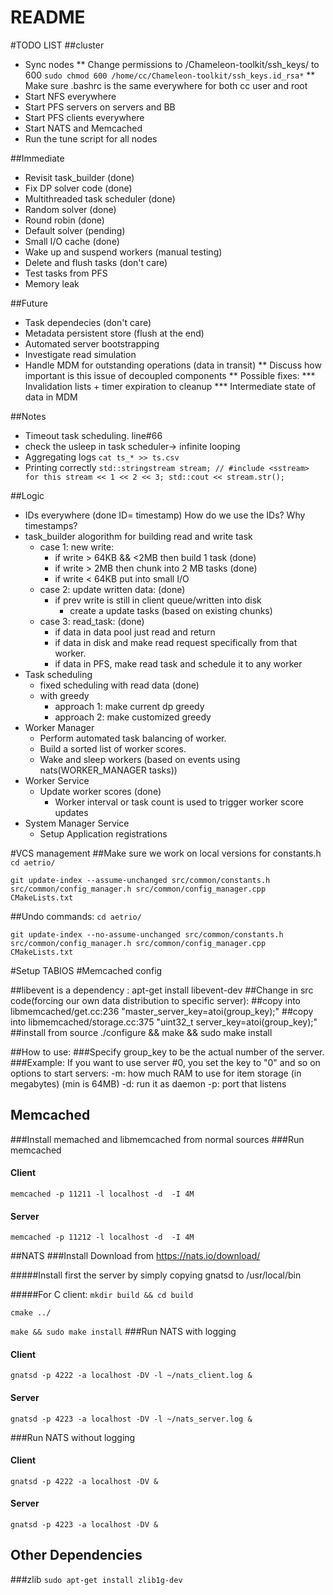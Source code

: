 # README #
#TODO LIST
##cluster
* Sync nodes
** Change permissions to /Chameleon-toolkit/ssh_keys/ to 600
`sudo chmod 600 /home/cc/Chameleon-toolkit/ssh_keys.id_rsa*`
** Make sure .bashrc is the same everywhere for both cc user and root
* Start NFS everywhere
* Start PFS servers on servers and BB
* Start PFS clients everywhere
* Start NATS and Memcached
* Run the tune script for all nodes

##Immediate
* Revisit task_builder (done)
* Fix DP solver code (done) 
* Multithreaded task scheduler (done)
* Random solver (done)
* Round robin (done)
* Default solver (pending)
* Small I/O cache (done)
* Wake up and suspend workers (manual testing)
* Delete and flush tasks (don't care)
* Test tasks from PFS
* Memory leak


##Future
* Task dependecies (don't care)
* Metadata persistent store (flush at the end)
* Automated server bootstrapping
* Investigate read simulation
* Handle MDM for outstanding operations (data in transit)
** Discuss how important is this issue of decoupled components
** Possible fixes:
*** Invalidation lists + timer expiration to cleanup
*** Intermediate state of data in MDM

##Notes
* Timeout task scheduling. line#66
* check the usleep in task scheduler-> infinite looping
* Aggregating logs
`cat ts_* >> ts.csv`
* Printing correctly
`std::stringstream stream; // #include <sstream> for this
stream << 1 << 2 << 3;
std::cout << stream.str();`

##Logic
* IDs everywhere (done ID= timestamp) How do we use the IDs? Why timestamps?
* task_builder alogorithm for building read and write task
    * case 1: new write:
        * if write > 64KB && <2MB then build 1 task (done)
        * if write > 2MB then chunk into 2 MB tasks (done)
        * if write < 64KB put into small I/O
    * case 2: update written data: (done)
        * if prev write is still in client queue/written into disk
            * create a update tasks (based on existing chunks)
    * case 3: read_task: (done)
        * if data in data pool just read and return
        * if data in disk and make read request specifically from that worker.
        * if data in PFS, make read task and schedule it to any worker
* Task scheduling 
    * fixed scheduling with read data (done)
    * with greedy
        * approach 1: make current dp greedy
        * approach 2: make customized greedy
* Worker Manager 
    * Perform automated task balancing of worker.
    * Build a sorted list of worker scores.
    * Wake and sleep workers (based on events using nats(WORKER_MANAGER tasks))
* Worker Service
    * Update worker scores (done)
        * Worker interval or task count is used to trigger worker score updates
* System Manager Service
    * Setup Application registrations

#VCS management
##Make sure we work on local versions for constants.h
`cd aetrio/`

`git update-index --assume-unchanged src/common/constants.h 
src/common/config_manager.h src/common/config_manager.cpp CMakeLists.txt`

##Undo commands:
`cd aetrio/`

`git update-index --no-assume-unchanged src/common/constants.h 
 src/common/config_manager.h src/common/config_manager.cpp CMakeLists.txt`


#Setup TABIOS
#Memcached config

##libevent is a dependency : apt-get install libevent-dev
##Change in src code(forcing our own data distribution to specific server):
##copy into libmemcached/get.cc:236
    "master_server_key=atoi(group_key);"
##copy into libmemcached/storage.cc:375
    "uint32_t server_key=atoi(group_key);"
##install from source
    ./configure && make && sudo make install

##How to use:
###Specify group_key to be the actual number of the server.
###Example: If you want to use server #0, you set the key to "0" and so on options to start servers:
    -m: how much RAM to use for item storage (in megabytes) (min is 64MB)
    -d: run it as daemon
    -p: port that listens
## Memcached
###Install memached and libmemcached from normal sources
###Run memcached
#### Client
`memcached -p 11211 -l localhost -d  -I 4M`
#### Server
`memcached -p 11212 -l localhost -d  -I 4M`

##NATS
###Install
Download from https://nats.io/download/

#####Install first the server by simply copying gnatsd to /usr/local/bin

#####For C client:
`mkdir build && cd build`

`cmake ../`

`make && sudo make install`
###Run NATS with logging
#### Client 
`gnatsd -p 4222 -a localhost -DV -l ~/nats_client.log &`
#### Server
`gnatsd -p 4223 -a localhost -DV -l ~/nats_server.log &`

###Run NATS without logging
#### Client 
`gnatsd -p 4222 -a localhost -DV &`
#### Server
`gnatsd -p 4223 -a localhost -DV &`

## Other Dependencies
###zlib
`sudo apt-get install zlib1g-dev`

